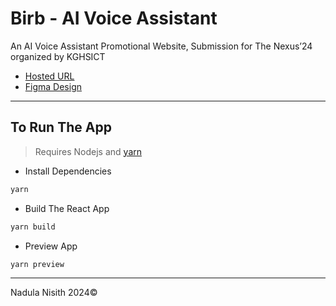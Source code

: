 # Birb - AI Voice Assistant

An AI Voice Assistant Promotional Website, Submission for The Nexus’24 organized by KGHSICT

- [Hosted URL]([https://birb-nexus.netlify.app/])
- [Figma Design](https://www.figma.com/file/pVLHlkEeHpW6WDTm4fBn6t/Birb---AI-Voice-Assistant?type=design&node-id=0%3A1&t=R9dgwuazF26d3Cqe-1)

---

## To Run The App

> Requires Nodejs and [yarn](https://yarnpkg.com/getting-started/install)

- Install Dependencies

```bash
yarn
```

- Build The React App

```bash
yarn build
```

- Preview App

```bash
yarn preview
```

---
Nadula Nisith
2024©
